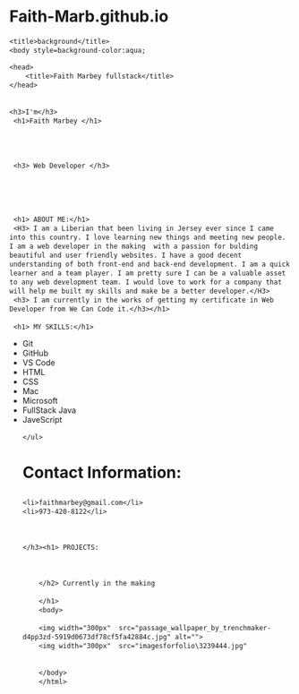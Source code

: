 # Faith-Marb.github.io

<!DOCTYPE html>


<html>
</head>








    <title>background</title>
    <body style=background-color:aqua;

    
    
        

<body>

    <head>
        <title>Faith Marbey fullstack</title>
    </head>
    

    <h3>I'm</h3>
     <h1>Faith Marbey </h1>
    
    
    
    
     <h3> Web Developer </h3> 
     




     <h1> ABOUT ME:</h1>
     <H3> I am a Liberian that been living in Jersey ever since I came into this country. I love learning new things and meeting new people. I am a web developer in the making  with a passion for bulding beautiful and user friendly websites. I have a good decent understanding of both front-end and back-end development. I am a quick learner and a team player. I am pretty sure I can be a valuable asset to any web development team. I would love to work for a company that will help me built my skills and make be a better developer.</H3>
     <h3> I am currently in the works of getting my certificate in Web Developer from We Can Code it.</h3></h1>

     <h1> MY SKILLS:</h1>
<ul>
    <li>Git</li>
    <li>GitHub</li>
    <li>VS Code</li>
    <li>HTML</li>
    <li>CSS</li>
    <li>Mac</li>
    <li>Microsoft</li>
    <li>FullStack Java</li>
    <li>JaveScript</li>
    
    
    </ul>




</head>



</h3><h1> Contact Information:
<ul> 
    </h2>
    
    <li>faithmarbey@gmail.com</li>
    <li>973-420-8122</li>



    </h3><h1> PROJECTS:

    

        </h2> Currently in the making 

        </h1>
        <body>
 
        <img width="300px"  src="passage_wallpaper_by_trenchmaker-d4pp3zd-5919d0673df78cf5fa42884c.jpg" alt="">
        <img width="300px"  src="imagesforfolio\3239444.jpg"
        
        
        </body>
        </html>















